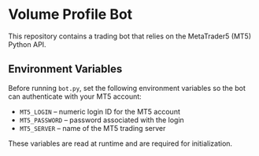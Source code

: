 # Volume Profile Bot

This repository contains a trading bot that relies on the MetaTrader5 (MT5) Python API.

## Environment Variables

Before running `bot.py`, set the following environment variables so the bot can
authenticate with your MT5 account:

- `MT5_LOGIN` – numeric login ID for the MT5 account
- `MT5_PASSWORD` – password associated with the login
- `MT5_SERVER` – name of the MT5 trading server

These variables are read at runtime and are required for initialization.

